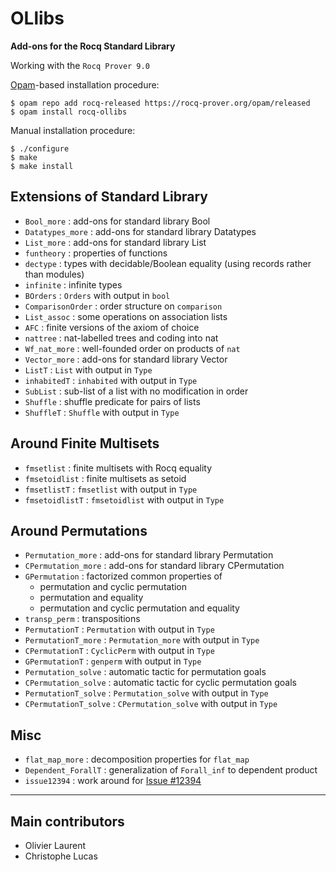 # OLlibs
**Add-ons for the Rocq Standard Library**

Working with the `Rocq Prover 9.0`

[Opam](https://rocq-prover.org/docs/using-opam)-based installation procedure:

    $ opam repo add rocq-released https://rocq-prover.org/opam/released
    $ opam install rocq-ollibs

Manual installation procedure:

    $ ./configure
    $ make
    $ make install

## Extensions of Standard Library

* `Bool_more`       : add-ons for standard library Bool
* `Datatypes_more`  : add-ons for standard library Datatypes
* `List_more`       : add-ons for standard library List
* `funtheory`       : properties of functions
* `dectype`         : types with decidable/Boolean equality (using records rather than modules)
* `infinite`        : infinite types
* `BOrders`         : `Orders` with output in `bool`
* `ComparisonOrder` : order structure on `comparison`
* `List_assoc`      : some operations on association lists
* `AFC`             : finite versions of the axiom of choice
* `nattree`         : nat-labelled trees and coding into nat
* `Wf_nat_more`     : well-founded order on products of `nat`
* `Vector_more`     : add-ons for standard library Vector
* `ListT`           : `List` with output in `Type`
* `inhabitedT`      : `inhabited` with output in `Type`
* `SubList`         : sub-list of a list with no modification in order
* `Shuffle`         : shuffle predicate for pairs of lists
* `ShuffleT`        : `Shuffle` with output in `Type`

## Around Finite Multisets

* `fmsetlist`               : finite multisets with Rocq equality
* `fmsetoidlist`            : finite multisets as setoid
* `fmsetlistT`              : `fmsetlist` with output in `Type`
* `fmsetoidlistT`           : `fmsetoidlist` with output in `Type`

## Around Permutations

* `Permutation_more`        : add-ons for standard library Permutation
* `CPermutation_more`       : add-ons for standard library CPermutation
* `GPermutation`            : factorized common properties of
    * permutation and cyclic permutation
    * permutation and equality
    * permutation and cyclic permutation and equality
* `transp_perm`             : transpositions
* `PermutationT`            : `Permutation` with output in `Type`
* `PermutationT_more`       : `Permutation_more` with output in `Type`
* `CPermutationT`           : `CyclicPerm` with output in `Type`
* `GPermutationT`           : `genperm` with output in `Type`
* `Permutation_solve`       : automatic tactic for permutation goals
* `CPermutation_solve`      : automatic tactic for cyclic permutation goals
* `PermutationT_solve`      : `Permutation_solve` with output in `Type`
* `CPermutationT_solve`     : `CPermutation_solve` with output in `Type`

## Misc

* `flat_map_more`           : decomposition properties for `flat_map`
* `Dependent_ForallT`      : generalization of `Forall_inf` to dependent product
* `issue12394`              : work around for [Issue #12394](https://github.com/rocq-prover/rocq/issues/12394)

----

## Main contributors

* Olivier Laurent
* Christophe Lucas
